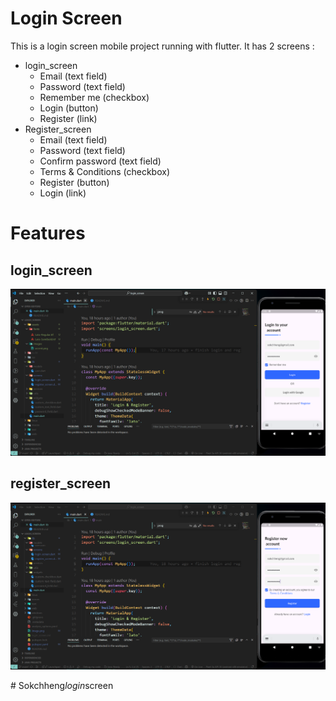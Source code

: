 # Login Screen
This is a login screen mobile project running with flutter. It has 2 screens :
+ login_screen
    - Email (text field)
    - Password (text field)
    - Remember me (checkbox)
    - Login (button)
    - Register (link)
+ Register_screen
    - Email (text field)
    - Password (text field)
    - Confirm password (text field)
    - Terms & Conditions (checkbox)
    - Register (button)
    - Login (link)

# Features
## login_screen
![alt text](image.png)
## register_screen
![alt text](image-1.png)

#   S o k c h h e n g _ l o g i n _ s c r e e n 
 
 